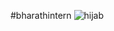 #bharathintern
![hijab](https://github.com/Ruksana121/portifoliowebsite/assets/153189505/1259d4f5-b996-4970-b4fd-0601499dfd66)

